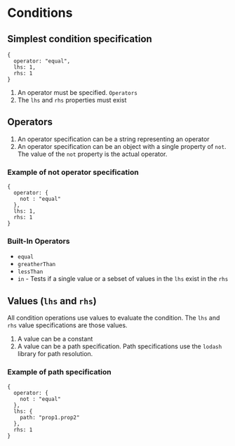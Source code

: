 # Conditions

## Simplest condition specification
```
{
  operator: "equal",
  lhs: 1,
  rhs: 1
}
```
1. An operator must be specified. `Operators`
1. The `lhs` and `rhs` properties must exist

## Operators
1. An operator specification can be a string representing an operator
1. An operator specification can be an object with a single property of `not`.
The value of the `not` property is the actual operator.

### Example of not operator specification
```
{
  operator: {
    not : "equal"
  },
  lhs: 1,
  rhs: 1
}
```
### Built-In Operators
* `equal`
* `greatherThan`
* `lessThan`
* `in` - Tests if a single value or a sebset of values in the `lhs` exist in the `rhs`

## Values (`lhs` and `rhs`)
All condition operations use values to evaluate the condition. The `lhs` and `rhs` value specifications are those values.
1. A value can be a constant
1. A value can be a path specification. Path specifications use the `lodash`
library for path resolution.

### Example of path specification 
```
{
  operator: {
    not : "equal"
  },
  lhs: {
    path: "prop1.prop2"
  },
  rhs: 1
}
```

